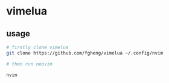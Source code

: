 # vimelua

## usage

```bash
# firstly clone vimelua
git clone https://github.com/fgheng/vimelua ~/.config/nvim

# then run neovim

nvim
```
